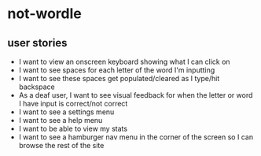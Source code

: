 # not-wordle

## user stories
- I want to view an onscreen keyboard showing what I can click on
- I want to see spaces for each letter of the word I'm inputting
- I want to see these spaces get populated/cleared as I type/hit backspace
- As a deaf user, I want to see visual feedback for when the letter or word I have input is correct/not correct
- I want to see a settings menu
- I want to see a help menu
- I want to be able to view my stats
- I want to see a hamburger nav menu in the corner of the screen so I can browse the rest of the site
